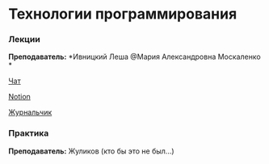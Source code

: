 # Технологии программирования 

### Лекции

**Преподаватель:**  *Ивницкий Леша 
                        @Мария Александровна Москаленко *

[Чат](https://t.me/+pB5T7EzjESVmYzVi) 

[Notion](https://itmois.notion.site/1-y24-54e3ddf85994453ea2cf37d000c0296e) 

[Журнальчик]()

### Практика

**Преподаватель:** Жуликов (кто бы это не был...) 

